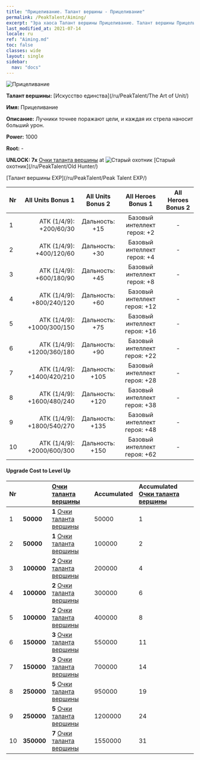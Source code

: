 ```yaml
---
title: "Прицеливание. Талант вершины - Прицеливание"
permalink: /PeakTalent/Aiming/
excerpt: "Эра хаоса Талант вершины Прицеливание. Талант вершины Прицеливание. Прицеливание"
last_modified_at: 2021-07-14
locale: ru
ref: "Aiming.md"
toc: false
classes: wide
layout: single
sidebar:
  nav: "docs"
---
```


  ![Прицеливание](/images/pt/talent_2009.png)

  **Талант вершины:** [Искусство единства](/ru/PeakTalent/The Art of Unit/)

  **Имя:** Прицеливание

  **Описание:** Лучники точнее поражают цели, и каждая их стрела наносит больший урон.

  **Power:** 1000

  **Root:** -

  **UNLOCK: 7x** [Очки таланта вершины](/ItemsRU/con_934/) at ![Старый охотник](/images/pt/talent_2010.png) [Старый охотник](/ru/PeakTalent/Old Hunter/)

  [Талант вершины EXP](/ru/PeakTalent/Peak Talent EXP/)

  | Nr | All Units Bonus 1 | All Units Bonus 2 | All Heroes Bonus 1 | All Heroes Bonus 2 |
  |:---|--------------:|:-------------:|:-------------:|:-------------:|
  | 1 | АТК (1/4/9): +200/60/30 | Дальность: +15 | Базовый интеллект героя: +2 | - |
  | 2 | АТК (1/4/9): +400/120/60 | Дальность: +30 | Базовый интеллект героя: +4 | - |
  | 3 | АТК (1/4/9): +600/180/90 | Дальность: +45 | Базовый интеллект героя: +8 | - |
  | 4 | АТК (1/4/9): +800/240/120 | Дальность: +60 | Базовый интеллект героя: +12 | - |
  | 5 | АТК (1/4/9): +1000/300/150 | Дальность: +75 | Базовый интеллект героя: +16 | - |
  | 6 | АТК (1/4/9): +1200/360/180 | Дальность: +90 | Базовый интеллект героя: +22 | - |
  | 7 | АТК (1/4/9): +1400/420/210 | Дальность: +105 | Базовый интеллект героя: +28 | - |
  | 8 | АТК (1/4/9): +1600/480/240 | Дальность: +120 | Базовый интеллект героя: +38 | - |
  | 9 | АТК (1/4/9): +1800/540/270 | Дальность: +135 | Базовый интеллект героя: +48 | - |
  | 10 | АТК (1/4/9): +2000/600/300 | Дальность: +150 | Базовый интеллект героя: +62 | - |


#### Upgrade Cost to Level Up

  | Nr | <i class="fas fa-coins"/> | [Очки таланта вершины](/ItemsRU/con_934/) | Accumulated <i class="fas fa-coins"/> | Accumulated [Очки таланта вершины](/ItemsRU/con_934/) |
  |:---|:--------------|:-------------|:-------------|:-------------|
  | 1 | **50000** | **1** [Очки таланта вершины](/ItemsRU/con_934/) | 50000 | 1 |
  | 2 | **50000** | **1** [Очки таланта вершины](/ItemsRU/con_934/) | 100000 | 2 |
  | 3 | **100000** | **2** [Очки таланта вершины](/ItemsRU/con_934/) | 200000 | 4 |
  | 4 | **100000** | **2** [Очки таланта вершины](/ItemsRU/con_934/) | 300000 | 6 |
  | 5 | **100000** | **2** [Очки таланта вершины](/ItemsRU/con_934/) | 400000 | 8 |
  | 6 | **150000** | **3** [Очки таланта вершины](/ItemsRU/con_934/) | 550000 | 11 |
  | 7 | **150000** | **3** [Очки таланта вершины](/ItemsRU/con_934/) | 700000 | 14 |
  | 8 | **250000** | **5** [Очки таланта вершины](/ItemsRU/con_934/) | 950000 | 19 |
  | 9 | **250000** | **5** [Очки таланта вершины](/ItemsRU/con_934/) | 1200000 | 24 |
  | 10 | **350000** | **7** [Очки таланта вершины](/ItemsRU/con_934/) | 1550000 | 31 |
